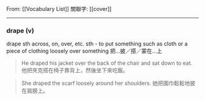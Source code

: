 From: [[Vocabulary List]]
關聯字: [[cover]]

---

### drape (v)
drape sth across, on, over, etc. sth - to put something such as cloth or a piece of clothing loosely over something 
把…披／搭／蒙在…上  

>He draped his jacket over the back of the chair and sat down to eat. 
>他把夾克搭在椅子靠背上，然後坐下來吃飯。 

>She draped the scarf loosely around her shoulders. 
>她把圍巾鬆鬆地披在肩膀上。